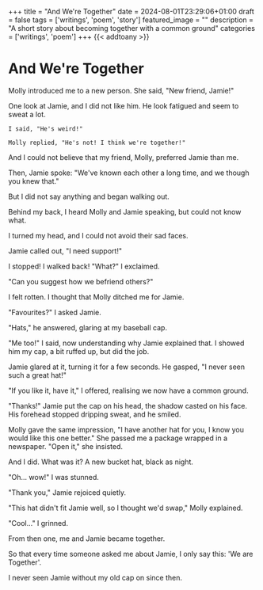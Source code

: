 +++
title = "And We're Together"
date = 2024-08-01T23:29:06+01:00
draft = false
tags = ['writings', 'poem', 'story']
featured_image = ""
description = "A short story about becoming together with a common ground"
categories = ['writings', 'poem']
+++
{{< addtoany >}} 

# And We're Together

Molly introduced me to a new person.
She said, "New friend, Jamie!"

One look at Jamie, and I did not like him. He look fatigued and seem to sweat a lot.

    I said, "He's weird!"

    Molly replied, "He's not! I think we're together!"

And I could not believe that my friend, Molly, preferred Jamie than me.

Then, Jamie spoke: "We've known each other a long time, and we though you knew that."

But I did not say anything and began walking out.

Behind my back, I heard Molly and Jamie speaking, but could not know what.

I turned my head, and I could not avoid their sad faces.

Jamie called out, "I need support!"

I stopped! I walked back! "What?" I exclaimed.

"Can you suggest how we befriend others?"

I felt rotten. I thought that Molly ditched me for Jamie.

"Favourites?" I asked Jamie.

"Hats," he answered, glaring at my baseball cap.

"Me too!" I said, now understanding why Jamie explained that. I showed him my cap, a bit ruffed up, but did the job.

Jamie glared at it, turning it for a few seconds. He gasped, "I never seen such a great hat!"

"If you like it, have it," I offered, realising we now have a common ground.

"Thanks!" Jamie put the cap on his head, the shadow casted on his face. His forehead stopped dripping sweat, and he smiled.

Molly gave the same impression, "I have another hat for you, I know you would like this one better." She passed me a package wrapped in a newspaper.
"Open it," she insisted.

And I did. What was it? A new bucket hat, black as night.

"Oh... wow!" I was stunned.

"Thank you," Jamie rejoiced quietly.

"This hat didn't fit Jamie well, so I thought we'd swap," Molly explained.

"Cool..." I grinned.

From then one, me and Jamie became together.

So that every time someone asked me about Jamie, I only say this: 'We are Together'.

I never seen Jamie without my old cap on since then.